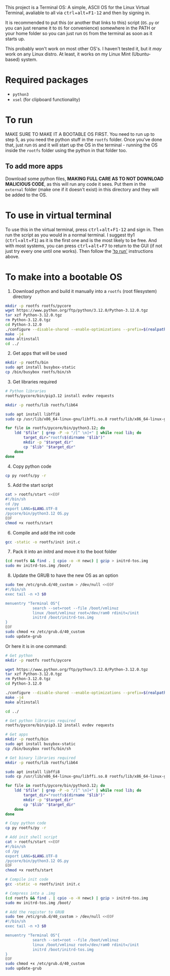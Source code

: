 This project is a Terminal OS: A simple, ASCII OS for the Linux Virtual Terminal, avaliable to all via <kbd>ctrl</kbd>+<kbd>alt</kbd>+<kbd>F1-12</kbd> and then by signing in.

It is recommended to put this (or another that links to this) script (`OS.py` or you can just rename it to `OS` for convenience) somewhere in the PATH or your home folder so you can just run `OS` from the terminal as soon as it starts up.

This probably won't work on most other OS's. I haven't tested it, but it *may* work on any Linux distro. At least, it works on my Linux Mint (Ubuntu-based) system.

# Required packages
- `python3`
- `xsel` (for clipboard functionality)

# To run
MAKE SURE TO MAKE IT A BOOTABLE OS FIRST. You need to run up to step 5, as you need the python stuff in the `rootfs` folder. Once you've done that, just run `OS` and it will start up the OS in the terminal - running the OS inside the `rootfs` folder using the python in that folder too.

## To add more apps
Download some python files, **MAKING FULL CARE AS TO NOT DOWNLOAD MALICIOUS CODE**, as this will run any code it sees. Put them in the `external` folder (make one if it doesn't exist) in this directory and they will be added to the OS.

# To use in virtual terminal
To use this in the virtual terminal, press <kbd>ctrl</kbd>+<kbd>alt</kbd>+<kbd>F1-12</kbd> and sign in. Then run the script as you would in a normal terminal.
I suggest tty1 (<kbd>ctrl</kbd>+<kbd>alt</kbd>+<kbd>F1</kbd>) as it is the first one and is the most likely to be free. And with most systems, you can press <kbd>ctrl</kbd>+<kbd>alt</kbd>+<kbd>F7</kbd> to return to the GUI (if not just try every one until one works). Then follow the ['to run'](#to-run) instructions above.

# To make into a bootable OS
1. Download python and build it manually into a `rootfs` (root filesystem) directory
```bash
mkdir -p rootfs rootfs/pycore
wget https://www.python.org/ftp/python/3.12.0/Python-3.12.0.tgz
tar xzf Python-3.12.0.tgz
rm Python-3.12.0.tgz
cd Python-3.12.0
./configure --disable-shared --enable-optimizations --prefix=$(realpath ../rootfs/pycore)
make -j4
make altinstall
cd ../
```
2. Get apps that will be used
```bash
mkdir -p rootfs/bin
sudo apt install busybox-static
cp /bin/busybox rootfs/bin/sh
```
3. Get libraries required
```bash
# Python libraries
rootfs/pycore/bin/pip3.12 install evdev requests

mkdir -p rootfs/lib rootfs/lib64

sudo apt install libffi8
sudo cp /usr/lib/x86_64-linux-gnu/libffi.so.8 rootfs/lib/x86_64-linux-gnu/libffi.so.8

for file in rootfs/pycore/bin/python3.12; do
    ldd "$file" | grep -P -o "/[^ \n]+" | while read lib; do
        target_dir="rootfs$(dirname "$lib")"
        mkdir -p "$target_dir"
        cp "$lib" "$target_dir"
    done
done
```
4. Copy python code
```bash
cp py rootfs/py -r
```
5. Add the start script
```bash
cat > rootfs/start <<EOF
#!/bin/sh
cd /py
export LANG=$LANG.UTF-8
/pycore/bin/python3.12 OS.py
EOF
chmod +x rootfs/start
```
6. Compile and add the init code
```bash
gcc -static -o rootfs/init init.c
```
7. Pack it into an initrd and move it to the boot folder
```bash
(cd rootfs && find . | cpio -o -H newc) | gzip > initrd-tos.img
sudo mv initrd-tos.img /boot/
```
8. Update the GRUB to have the new OS as an option
```bash
sudo tee /etc/grub.d/40_custom > /dev/null <<EOF
#!/bin/sh
exec tail -n +3 $0

menuentry "Terminal OS"{
            search --set=root --file /boot/vmlinuz
            linux /boot/vmlinuz root=/dev/ram0 rdinit=/init
            initrd /boot/initrd-tos.img
}
EOF
sudo chmod +x /etc/grub.d/40_custom
sudo update-grub
```

Or here it is in one command:
```bash
# Get python
mkdir -p rootfs rootfs/pycore

wget https://www.python.org/ftp/python/3.12.0/Python-3.12.0.tgz
tar xzf Python-3.12.0.tgz
rm Python-3.12.0.tgz
cd Python-3.12.0

./configure --disable-shared --enable-optimizations --prefix=$(realpath ../rootfs/pycore)
make -j4
make altinstall

cd ../

# Get python libraries required
rootfs/pycore/bin/pip3.12 install evdev requests

# Get apps
mkdir -p rootfs/bin
sudo apt install busybox-static
cp /bin/busybox rootfs/bin/sh

# Get binary libraries required
mkdir -p rootfs/lib rootfs/lib64

sudo apt install libffi8
sudo cp /usr/lib/x86_64-linux-gnu/libffi.so.8 rootfs/lib/x86_64-linux-gnu/libffi.so.8

for file in rootfs/pycore/bin/python3.12; do
    ldd "$file" | grep -P -o "/[^ \n]+" | while read lib; do
        target_dir="rootfs$(dirname "$lib")"
        mkdir -p "$target_dir"
        cp "$lib" "$target_dir"
    done
done

# Copy python code
cp py rootfs/py -r

# Add init shell script
cat > rootfs/start <<EOF
#!/bin/sh
cd /py
export LANG=$LANG.UTF-8
/pycore/bin/python3.12 OS.py
EOF
chmod +x rootfs/start

# Compile init code
gcc -static -o rootfs/init init.c

# Compress into a .img
(cd rootfs && find . | cpio -o -H newc) | gzip > initrd-tos.img
sudo mv initrd-tos.img /boot/

# Add the register to GRUB
sudo tee /etc/grub.d/40_custom > /dev/null <<EOF
#!/bin/sh
exec tail -n +3 $0

menuentry "Terminal OS"{
            search --set=root --file /boot/vmlinuz
            linux /boot/vmlinuz root=/dev/ram0 rdinit=/init
            initrd /boot/initrd-tos.img
}
EOF
sudo chmod +x /etc/grub.d/40_custom
sudo update-grub
```
